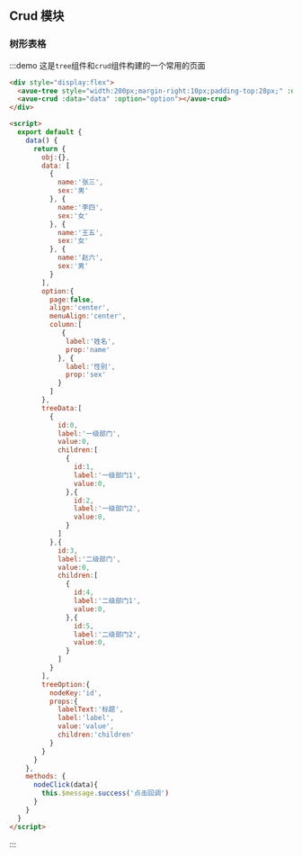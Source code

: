 <script>
  export default {
    data() {
      return {
        obj:{},
        data: [
          {
            name:'张三',
            sex:'男'
          }, {
            name:'李四',
            sex:'女'
          }, {
            name:'王五',
            sex:'女'
          }, {
            name:'赵六',
            sex:'男'
          }
        ],
        option:{
          page:false,
          align:'center',
          menuAlign:'center',
          column:[
             {
              label:'姓名',
              prop:'name'
            }, {
              label:'性别',
              prop:'sex'
            }
          ]
        },
        treeData:[
          {
            id:0,
            label:'一级部门',
            value:0,
            children:[
              {
                id:1,
                label:'一级部门1',
                value:0,
              },{
                id:2,
                label:'一级部门2',
                value:0,
              }
            ]
          },{
            id:3,
            label:'二级部门',
            value:0,
            children:[
              {
                id:4,
                label:'二级部门1',
                value:0,
              },{
                id:5,
                label:'二级部门2',
                value:0,
              }
            ]
          }
        ],
        treeOption:{
          nodeKey:'id',
          props:{
            labelText:'标题',
            label:'label',
            value:'value',
            children:'children'
          }
        }
      }
    },
    methods: {
      nodeClick(data){
        this.$message.success('点击回调')
      }
    }
  }
</script>

<style>

</style>

## Crud 模块



### 树形表格

:::demo  这是`tree`组件和`crud`组件构建的一个常用的页面
```html
<div style="display:flex">
  <avue-tree style="width:200px;margin-right:10px;padding-top:28px;" :data="treeData" :option="treeOption" @node-click="nodeClick"></avue-tree>
  <avue-crud :data="data" :option="option"></avue-crud>
</div>

<script>
  export default {
    data() {
      return {
        obj:{},
        data: [
          {
            name:'张三',
            sex:'男'
          }, {
            name:'李四',
            sex:'女'
          }, {
            name:'王五',
            sex:'女'
          }, {
            name:'赵六',
            sex:'男'
          }
        ],
        option:{
          page:false,
          align:'center',
          menuAlign:'center',
          column:[
             {
              label:'姓名',
              prop:'name'
            }, {
              label:'性别',
              prop:'sex'
            }
          ]
        },
        treeData:[
          {
            id:0,
            label:'一级部门',
            value:0,
            children:[
              {
                id:1,
                label:'一级部门1',
                value:0,
              },{
                id:2,
                label:'一级部门2',
                value:0,
              }
            ]
          },{
            id:3,
            label:'二级部门',
            value:0,
            children:[
              {
                id:4,
                label:'二级部门1',
                value:0,
              },{
                id:5,
                label:'二级部门2',
                value:0,
              }
            ]
          }
        ],
        treeOption:{
          nodeKey:'id',
          props:{
            labelText:'标题',
            label:'label',
            value:'value',
            children:'children'
          }
        }
      }
    },
    methods: {
      nodeClick(data){
        this.$message.success('点击回调')
      }
    }
  }
</script>

``` 
:::
